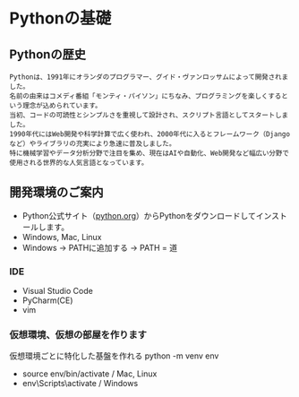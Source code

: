 # Pythonの基礎

## Pythonの歴史
```
Pythonは、1991年にオランダのプログラマー、グイド・ヴァンロッサムによって開発されました。
名前の由来はコメディ番組「モンティ・パイソン」にちなみ、プログラミングを楽しくするという理念が込められています。
当初、コードの可読性とシンプルさを重視して設計され、スクリプト言語としてスタートしました。
1990年代にはWeb開発や科学計算で広く使われ、2000年代に入るとフレームワーク（Djangoなど）やライブラリの充実により急速に普及しました。
特に機械学習やデータ分析分野で注目を集め、現在はAIや自動化、Web開発など幅広い分野で使用される世界的な人気言語となっています。
```

## 開発環境のご案内
- Python公式サイト（[python.org](https://www.python.org)）からPythonをダウンロードしてインストールします。
- Windows, Mac, Linux
- Windows -> PATHに追加する -> PATH = 道

### IDE

- Visual Studio Code
- PyCharm(CE)
- vim

### 仮想環境、仮想の部屋を作ります

仮想環境ごとに特化した基盤を作れる
python -m venv env
- source env/bin/activate / Mac, Linux
- env\Scripts\activate / Windows

